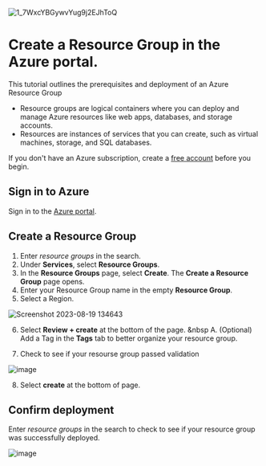 ![1_7WxcYBGywvYug9j2EJhToQ](https://github.com/NathanSuguitan/Azure-ResourceGroups/assets/138082246/be546030-2955-453f-b444-733f70f88c23)


# Create a Resource Group in the Azure portal.

This tutorial outlines the prerequisites and deployment of an Azure Resource Group

- Resource groups are logical containers where you can deploy and manage Azure resources like web apps, databases, and storage accounts.
- Resources are instances of services that you can create, such as virtual machines, storage, and SQL databases.

If you don't have an Azure subscription, create a [free account](https://azure.microsoft.com/free/?WT.mc_id=A261C142F) before you begin.

## Sign in to Azure

Sign in to the [Azure portal](https://portal.azure.com).

## Create a Resource Group

1. Enter *resource groups* in the search.
2. Under **Services**, select **Resource Groups**.
3. In the **Resource Groups** page, select **Create**. The **Create a Resource Group** page opens.
4. Enter your Resource Group name in the empty **Resource Group**.
5. Select a Region.

![Screenshot 2023-08-19 134643](https://github.com/NathanSuguitan/Azure-ResourceGroups/assets/138082246/ac7c336d-314c-411c-b5f2-1b12d22149ba)

6. Select **Review + create** at the bottom of the page.
&nbsp A. (Optional) Add a Tag in the **Tags** tab to better organize your resource group.

7. Check to see if your resourse group passed validation

![image](https://github.com/NathanSuguitan/Azure-ResourceGroups/assets/138082246/8c421f77-e03a-4a92-b03f-a5d6b2ea53d9)

8. Select **create** at the bottom of page.

## Confirm deployment
Enter *resource groups* in the search to check to see if your resource group was successfully deployed.

![image](https://github.com/NathanSuguitan/Azure-ResourceGroups/assets/138082246/83b7426a-ee63-42c6-880f-c89b1ff85a3b)
